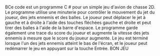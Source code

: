 BCe code est un programme C # pour un simple jeu d'avion de chasse 2D. Le programme utilise une minuterie pour contrôler le mouvement du jet du joueur, des jets ennemis et des balles. Le joueur peut déplacer le jet à gauche et à droite à l'aide des touches fléchées gauche et droite et peut tirer des balles à l'aide de la barre d'espace. Le programme garde également une trace du score du joueur et augmente la vitesse des jets ennemis à mesure que le score du joueur augmente. Le jeu est terminé lorsque l'un des jets ennemis atteint le bas de l'écran, et le joueur peut redémarrer le jeu en appuyant sur la touche Entrée.
BON JEU
